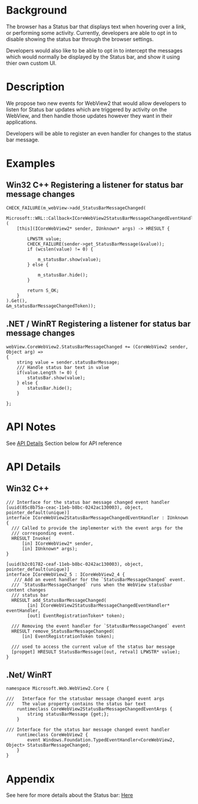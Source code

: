 <!-- USAGE
  * Fill in each of the sections (like Background) below
  * Wrap code with `single line of code` or ```code block```
  * Before submitting, delete all <!-- TEMPLATE marked comments in this file,
    and the following quote banner:
-->
# Background
The browser has a Status bar that displays text when hovering over a link, or performing some activity. Currently, 
developers are able to opt in to disable showing the status bar through the browser 
settings.

Developers would also like to be able to opt in to intercept the messages which would 
normally be displayed by the Status bar, and show it using thier own custom UI. 
# Description
We propose two new events for WebView2 that would allow developers to 
listen for Status bar updates which are triggered by activity on the WebView, and then handle those updates however they want in their applications.

Developers will be able to register an even handler for changes to the status bar message.
# Examples
## Win32 C++ Registering a listener for status bar message changes
```
CHECK_FAILURE(m_webView->add_StatusBarMessageChanged(
    Microsoft::WRL::Callback<ICoreWebView2StatusBarMessageChangedEventHandler>(
    [this](ICoreWebView2* sender, IUnknown* args) -> HRESULT {
        
        LPWSTR value;
        CHECK_FAILURE(sender->get_StatusBarMessage(&value));
        if (wcslen(value) != 0) {

            m_statusBar.show(value);
        } else {
            
            m_statusBar.hide();
        }

        return S_OK;
    }
).Get(),
&m_statusBarMessageChangedToken));
```
## .NET / WinRT Registering a listener for status bar message changes
```
webView.CoreWebView2.StatusBarMessageChanged += (CoreWebView2 sender, Object arg) =>
{
    string value = sender.statusBarMessage;
    /// Handle status bar text in value
    if(value.Length != 0) {
        statusBar.show(value);
    } else {
        statusBar.hide();
    }

};
```
# API Notes
See [API Details](#api-details) Section below for API reference
# API Details
## Win32 C++
```
/// Interface for the status bar message changed event handler
[uuid(85c8b75a-ceac-11eb-b8bc-0242ac130003), object, pointer_default(unique)]
interface ICoreWebView2StatusBarMessageChangedEventHandler : IUnknown {
  /// Called to provide the implementer with the event args for the
  /// corresponding event.
  HRESULT Invoke(
      [in] ICoreWebView2* sender,
      [in] IUnknown* args);
}

[uuid(b2c01782-ceaf-11eb-b8bc-0242ac130003), object, pointer_default(unique)]
interface ICoreWebView2_5 : ICoreWebView2_4 {
   /// Add an event handler for the `StatusBarMessageChanged` event.
  /// `StatusBarMessageChanged` runs when the WebView statusbar content changes
  /// status bar
  HRESULT add_StatusBarMessageChanged(
        [in] ICoreWebView2StatusBarMessageChangedEventHandler* eventHandler,
        [out] EventRegistrationToken* token);

  /// Removing the event handler for `StatusBarMessageChanged` event
  HRESULT remove_StatusBarMessageChanged(
      [in] EventRegistrationToken token);

  /// used to access the current value of the status bar message
  [propget] HRESULT StatusBarMessage([out, retval] LPWSTR* value);
}
```
## .Net/ WinRT
```
namespace Microsoft.Web.WebView2.Core {

///   Interface for the statusbar message changed event args
///   The value property contains the status bar text
    runtimeclass CoreWebView2StatusBarMessageChangedEventArgs {
        string statusBarMessage {get;};
    }

/// Interface for the status bar message changed event handler
    runtimeclass CoreWebView2 {
        event Windows.Foundation.TypedEventHandler<CoreWebView2, Object> StatusBarMessageChanged;
    }
}
```
# Appendix
<!-- TEMPLATE
    Anything else that you want to write down for posterity, but
    that isn't necessary to understand the purpose and usage of the API.
    For example, implementation details or links to other resources.
-->
See here for more details about the Status bar: <a href="https://www.computerhope.com/jargon/s/statusbar.htm">Here</a>
